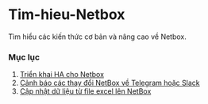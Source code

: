 # Tim-hieu-Netbox

Tìm hiểu các kiến thức cơ bản và nâng cao về Netbox. 

### Mục lục

1. [Triển khai HA cho Netbox](./docs/01.Install-ha-netbox.md)
2. [Cảnh báo các thay đổi NetBox về Telegram hoặc Slack](./netbox_create_data/README.md)
3. [Cập nhật dữ liệu từ file excel lên NetBox](./netbox_alert_modified/README.md)